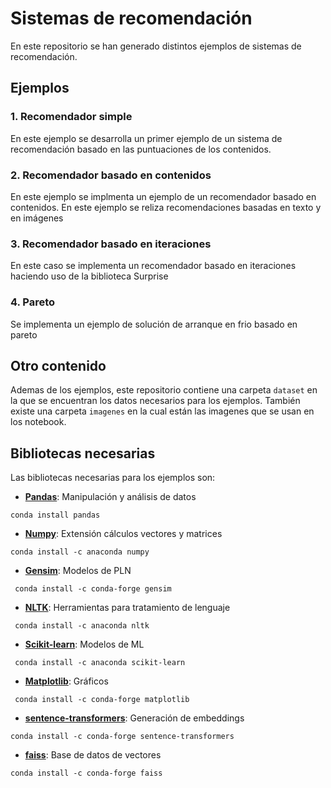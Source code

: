 # Sistemas de recomendación
En este repositorio se han generado distintos ejemplos de sistemas de recomendación.

## Ejemplos

### 1. Recomendador simple
En este ejemplo se desarrolla un primer ejemplo de un sistema de recomendación basado en las puntuaciones de los contenidos.

### 2. Recomendador basado en contenidos
En este ejemplo se implmenta un ejemplo de un recomendador basado en contenidos. En este ejemplo se reliza recomendaciones basadas en texto y en imágenes

### 3. Recomendador basado en iteraciones
En este caso se implementa un recomendador basado en iteraciones haciendo uso de la biblioteca Surprise

### 4. Pareto
Se implementa un ejemplo de solución de arranque en frio basado en pareto

## Otro contenido
Ademas de los ejemplos, este repositorio contiene una carpeta `dataset` en la que se encuentran los datos necesarios para los ejemplos. También existe una carpeta `imagenes` en la cual están las imagenes que se usan en los notebook.

## Bibliotecas necesarias
Las bibliotecas necesarias para los ejemplos son:

- [**Pandas**](https://pandas.pydata.org/): Manipulación y análisis de datos

```
conda install pandas
```

- [**Numpy**](http://www.numpy.org/): Extensión cálculos vectores y matrices

```
conda install -c anaconda numpy 
```

- [**Gensim**](https://radimrehurek.com/gensim): Modelos de PLN

```
 conda install -c conda-forge gensim
```

- [**NLTK**](https://www.nltk.org/): Herramientas para tratamiento de lenguaje

```
 conda install -c anaconda nltk 
```

- [**Scikit-learn**](https://scikit-learn.org/stable/): Modelos de ML

```
 conda install -c anaconda scikit-learn 
```

- [**Matplotlib**](https://matplotlib.org/): Gráficos

```
 conda install -c conda-forge matplotlib
```

- [**sentence-transformers**](https://www.sbert.net/): Generación de embeddings

```
conda install -c conda-forge sentence-transformers
```

- [**faiss**](https://github.com/facebookresearch/faiss/): Base de datos de vectores

```
conda install -c conda-forge faiss
```
